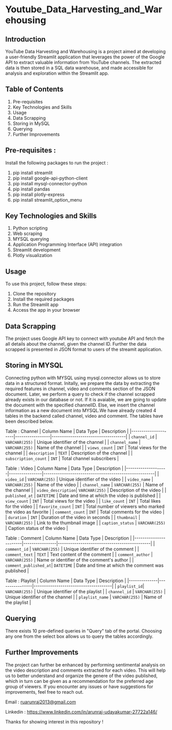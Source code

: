 # Youtube_Data_Harvesting_and_Warehousing 
## Introduction 
YouTube Data Harvesting and Warehousing is a project aimed at developing a user-friendly Streamlit application that leverages the power of the Google API to extract valuable information from YouTube channels. The extracted data is then stored in a SQL data warehouse, and made accessible for analysis and exploration within the Streamlit app.

## Table of Contents
1. Pre-requisites
2. Key Technologies and Skills
3. Usage
4. Data Scrapping
5. Storing in MySQL
6. Querying
7. Further Improvements

## Pre-requisites :
Install the following packages to run the project :
1. pip install streamlit
2. pip install google-api-python-client
3. pip install mysql-connector-python
4. pip install pandas
5. pip install plotly-express
6. pip install streamlit_option_menu

## Key Technologies and Skills
1. Python scripting
2. Web scraping
3. MYSQL querying
4. Application Programming Interface (API) integration
5. Streamlit development
6. Plotly visualization

## Usage
To use this project, follow these steps:
1. Clone the repository
2. Install the required packages
3. Run the Streamlit app
4. Access the app in your browser

## Data Scrapping
The project uses Google API key to connect with youtube API and fetch the all details about the channel, given the channel ID. Further the data scrapped is presented in JSON format to users of the streamit application.

## Storing in MYSQL
Connecting python with MYSQL using mysql.connector allows us to store data in a structured format. Initally, we prepare the data by extracting the required features in channel, video and comments section of the JSON document. Later, we perform a query to check if the channel scrapped already exists in our database or not. If it is avaiable, we are going to update the document with the specified channelID. Else, we insert the channel information as a new document into MYSQL.We have already created 4 tables in the backend called channel, video and comment. The tables have been described below.

Table : Channel
| Column Name         | Data Type       | Description                        |
|---------------------|-----------------|------------------------------------|
| `channel_id`        | `VARCHAR(255)`  | Unique identifier of the channel   |
| `channel_name`      | `VARCHAR(255)`  | Name of the channel                |
| `views_count`       | `INT`           | Total views for the channel        |
| `description`       | `TEXT`          | Description of the channel         |
| `subscription_count`  | `INT`         | Total channel subscribers          |

Table : Video
| Column Name        | Data Type      | Description                                          |
|--------------------|----------------|------------------------------------------------------|
| `video_id`         | `VARCHAR(255)` | Unique identifier of the video                       |
| `video_name`       | `VARCHAR(255)` | Name of the video                                    |
| `channel_name`     | `VARCHAR(255)` | Name of the channel                                  |
| `video_description`| `VARCHAR(255)` | Description of the video                             |
| `published_at`     | `DATETIME`     | Date and time at which the video is published        |
| `view_count`       | `INT`          | Total views for the video                            |
| `like_count`       | `INT`          | Total likes for the video                            |
| `favorite_count`   | `INT`          | Total number of viewers who marked the video as favorite |
| `comment_count`    | `INT`          | Total comments for the video                         |
| `duration`         | `INT`          | Duration of the video in seconds                     |
| `thumbnail`        | `VARCHAR(255)` | Link to the thumbnail image                          |
| `caption_status`   | `VARCHAR(255)` | Caption status of the video                          |

Table : Comment
| Column Name           | Data Type      | Description                                 |
|-----------------------|----------------|---------------------------------------------|
| `comment_id`          | `VARCHAR(255)` | Unique identifier of the comment            |
| `comment_text`        | `TEXT`         | Text content of the comment                 |
| `comment_author`      | `VARCHAR(255)` | Name or identifier of the comment's author  |
| `comment_published_at`| `DATETIME`     | Date and time at which the comment was published |

Table : Playlist
| Column Name  | Data Type      | Description                          |
|--------------|----------------|--------------------------------------|
| `playlist_id`| `VARCHAR(255)` | Unique identifier of the playlist    |
| `channel_id` | `VARCHAR(255)` | Unique identifier of the channel     |
| `playlist_name` | `VARCHAR(255)` | Name of the playlist                |

## Querying
There exists 10 pre-defined queries in "Query" tab of the portal. Choosing any one from the select box allows us to query the tables accordingly.

## Further Improvements
The project can further be enhanced by performing sentimental analysis on the video description and comments extracted for each video. This will help us to better understand and organize the genere of the video published, which in turn can be given as a recommendation for the preferred age group of viewers.
If you encounter any issues or have suggestions for improvements, feel free to reach out.

Email : [ruarunraj2013@gmail.com](mailto:ruarunraj2013@gmail.com)

Linkedin : https://www.linkedin.com/in/arunraj-udayakumar-27722a146/

Thanks for showing interest in this repository !
